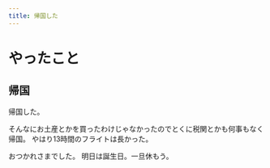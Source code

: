 ```yaml
---
title: 帰国した
---
```


# やったこと

## 帰国

帰国した。

そんなにお土産とかを買ったわけじゃなかったのでとくに税関とかも何事もなく帰国。
やはり13時間のフライトは長かった。

おつかれさまでした。
明日は誕生日。一旦休もう。
